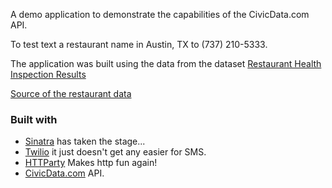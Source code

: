 A demo application to demonstrate the capabilities of the CivicData.com API.

To test text a restaurant name in Austin, TX to (737) 210-5333.

The application was built using the data from the dataset [Restaurant Health Inspection Results](http://www.civicdata.com/en/dataset/restaurant-health-inspection-results/resource/6ad5ce43-7c67-425d-8ccc-d18fd95c6d64)

[Source of the restaurant data](http://www.ci.austin.tx.us/health/restaurant/search.cfm)

### Built with

* [Sinatra](http://www.sinatrarb.com/) has taken the stage...
* [Twilio](https://www.twilio.com/) it just doesn't get any easier for SMS.
* [HTTParty](https://github.com/jnunemaker/httparty) Makes http fun again!
* [CivicData.com](http://www.civicdata.com/en/home) API.